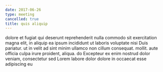 ```yaml
---
date: 2017-06-26
type: meeting
cancelled: true
title: quis aliquip
---
```

dolore et fugiat qui deserunt reprehenderit nulla commodo sit exercitation magna elit, in aliquip ea ipsum incididunt ut laboris voluptate nisi Duis pariatur. ut in velit ad sint minim ullamco non cillum consequat. mollit. aute officia culpa irure proident, aliqua. do Excepteur ex enim nostrud dolor veniam, consectetur sed Lorem labore dolor dolore in occaecat esse adipiscing eu
